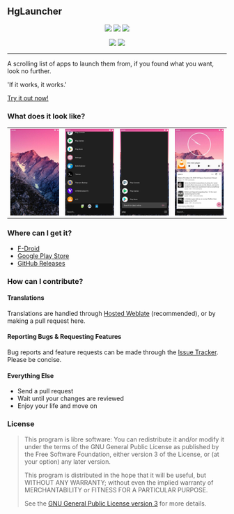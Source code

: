 ## HgLauncher

<p align="center">
    <a href="https://travis-ci.org/F4uzan/HgLauncher.svg?branch=master" alt="TravisCI">
        <img src="https://travis-ci.org/F4uzan/HgLauncher.svg?branch=master" /></a>
    <a href="https://app.codacy.com/app/F4uzan/HgLauncher?utm_source=github.com&utm_medium=referral&utm_content=F4uzan/HgLauncher&utm_campaign=Badge_Grade_Dashboard" alt="Codacy">
        <img src="https://api.codacy.com/project/badge/Grade/7b102385347b4be5b180ce56391d1bd1" /></a>
     <a href="https://hosted.weblate.org/engage/hglauncher/?utm_source=widget" alt="Weblate">
        <img src="https://hosted.weblate.org/widgets/hglauncher/-/svg-badge.svg" /></a>
 </p>
<p align="center">
    <a href="https://github.com/F4uzan/HgLauncher/releases" alt="GitHub Releases">
        <img src="https://img.shields.io/github/release/F4uzan/HgLauncher.svg?logo=github" /></a>
    <a href="https://f-droid.org/app/mono.hg" alt="F-Droid Releases">
        <img src="https://img.shields.io/f-droid/v/mono.hg.svg" /></a>
</p>

---

A scrolling list of apps to launch them from, if you found what you want, look no further.

'If it works, it works.'

[Try it out now!](https://github.com/F4uzan/HgLauncher/blob/master/README.md#where-can-i-get-it)

### What does it look like?

| | | | |
|:-------------------------:|:-------------------------:|:-------------------------:|:-------------------------:|
![Homescreen](https://github.com/F4uzan/HgLauncher/raw/master/fastlane/metadata/android/en-US/images/phoneScreenshots/1.jpeg "Homescreen") | ![App list](https://github.com/F4uzan/HgLauncher/raw/master/fastlane/metadata/android/en-US/images/phoneScreenshots/2.jpeg "List all your apps") | ![App search](https://github.com/F4uzan/HgLauncher/raw/master/fastlane/metadata/android/en-US/images/phoneScreenshots/3.jpeg "Search and find apps") | ![Widget-space](https://github.com/F4uzan/HgLauncher/raw/master/fastlane/metadata/android/en-US/images/phoneScreenshots/4.jpeg "View and add widgets")

### Where can I get it?

- [F-Droid](https://f-droid.org/app/mono.hg)
- [Google Play Store](https://play.google.com/store/apps/details?id=mono.hg)
- [GitHub Releases](https://github.com/F4uzan/HgLauncher/releases)

### How can I contribute?

#### Translations

Translations are handled through [Hosted Weblate](https://hosted.weblate.org/engage/hglauncher/) (recommended), or by making a pull request here.

#### Reporting Bugs & Requesting Features

Bug reports and feature requests can be made through the [Issue Tracker](https://github.com/F4uzan/HgLauncher/issues). Please be concise.

#### Everything Else

* Send a pull request
* Wait until your changes are reviewed
* Enjoy your life and move on

### License

> This program is libre software: You can redistribute it and/or modify it under the terms of the GNU General Public License as published by the Free Software Foundation, either version 3 of the License, or (at your option) any later version.
>
> This program is distributed in the hope that it will be useful, but WITHOUT ANY WARRANTY; without even the implied warranty of MERCHANTABILITY or FITNESS FOR A PARTICULAR PURPOSE.
> 
> See the [GNU General Public License version 3](https://www.gnu.org/licenses/gpl-3.0.html/) for more details.
